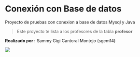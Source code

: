 # Conexión con Base de datos
Proyecto de pruebas con conexion a base de datos Mysql y Java
> Este proyecto te lista a los profesores de la tabla **profesor**

**Realizado por :** Sammy Gigi Cantoral Montejo (sgcm14)

![](https://edteam-media.s3.amazonaws.com/users/avatar/16f3b00c-18cf-43f5-af5f-f9692fa3e5f1.jpg)